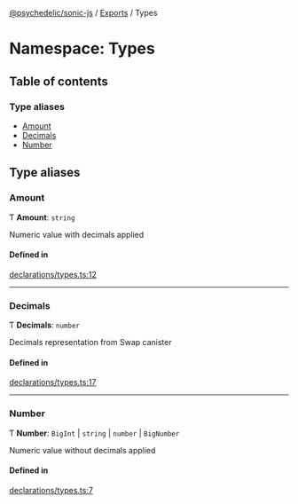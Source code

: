 [@psychedelic/sonic-js](../README.md) / [Exports](../modules.md) / Types

# Namespace: Types

## Table of contents

### Type aliases

- [Amount](Types.md#amount)
- [Decimals](Types.md#decimals)
- [Number](Types.md#number)

## Type aliases

### Amount

Ƭ **Amount**: `string`

Numeric value with decimals applied

#### Defined in

[declarations/types.ts:12](https://github.com/Psychedelic/sonic-js/blob/1430250/src/declarations/types.ts#L12)

___

### Decimals

Ƭ **Decimals**: `number`

Decimals representation from Swap canister

#### Defined in

[declarations/types.ts:17](https://github.com/Psychedelic/sonic-js/blob/1430250/src/declarations/types.ts#L17)

___

### Number

Ƭ **Number**: `BigInt` \| `string` \| `number` \| `BigNumber`

Numeric value without decimals applied

#### Defined in

[declarations/types.ts:7](https://github.com/Psychedelic/sonic-js/blob/1430250/src/declarations/types.ts#L7)
